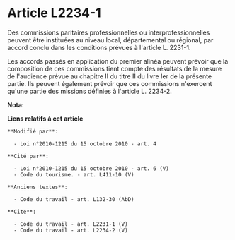 # Article L2234-1

Des commissions paritaires professionnelles ou interprofessionnelles peuvent être instituées au niveau local, départemental
ou régional, par accord conclu dans les conditions prévues à l'article L. 2231-1. 

Les accords passés en application du premier alinéa peuvent prévoir que la composition de ces commissions tient compte des
résultats de la mesure de l'audience prévue au chapitre II du titre II du livre Ier de la présente partie. Ils peuvent
également prévoir que ces commissions n'exercent qu'une partie des missions définies à l'article L. 2234-2.

**Nota:**



**Liens relatifs à cet article**

	**Modifié par**:

	  - Loi n°2010-1215 du 15 octobre 2010 - art. 4

	**Cité par**:

	  - Loi n°2010-1215 du 15 octobre 2010 - art. 6 (V)
	  - Code du tourisme. - art. L411-10 (V)

	**Anciens textes**:

	  - Code du travail - art. L132-30 (AbD)

	**Cite**:

	  - Code du travail - art. L2231-1 (V)
	  - Code du travail - art. L2234-2 (V)
